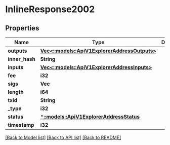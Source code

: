 # InlineResponse2002

## Properties

Name | Type | Description | Notes
------------ | ------------- | ------------- | -------------
**outputs** | [**Vec<::models::ApiV1ExplorerAddressOutputs>**](_api_v1_explorer_address_outputs.md) |  | [optional] 
**inner_hash** | **String** |  | [optional] 
**inputs** | [**Vec<::models::ApiV1ExplorerAddressInputs>**](_api_v1_explorer_address_inputs.md) |  | [optional] 
**fee** | **i32** |  | [optional] 
**sigs** | **Vec<String>** |  | [optional] 
**length** | **i64** |  | [optional] 
**txid** | **String** |  | [optional] 
**_type** | **i32** |  | [optional] 
**status** | [***::models::ApiV1ExplorerAddressStatus**](_api_v1_explorer_address_status.md) |  | [optional] 
**timestamp** | **i32** |  | [optional] 

[[Back to Model list]](../README.md#documentation-for-models) [[Back to API list]](../README.md#documentation-for-api-endpoints) [[Back to README]](../README.md)


